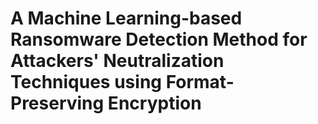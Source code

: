 # A Machine Learning-based Ransomware Detection Method for Attackers' Neutralization Techniques using Format-Preserving Encryption
